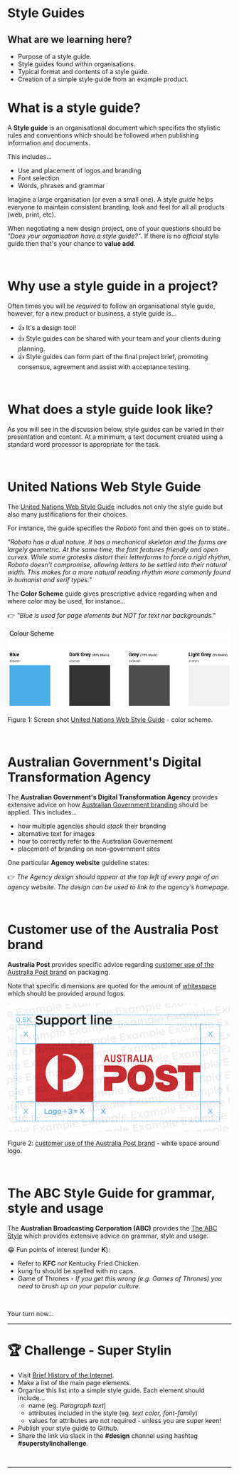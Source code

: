 # Style Guides

## What are we learning here?

* Purpose of a style guide.
* Style guides found within organisations.
* Typical format and contents of a style guide.
* Creation of a simple style guide from an example product.

# What is a style guide?

A **Style guide** is an organisational document which specifies the stylistic rules and conventions which should be followed when publishing information and documents.

This includes...

* Use and placement of logos and branding
* Font selection
* Words, phrases and grammar

Imagine a large organisation (or even a small one). A style *guide* helps everyone to maintain   consistent branding, look and feel for all all products (web, print, etc).

When negotiating a new design project, one of your questions should be *"Does your organisation have a style guide?"*. If there is no *official* style guide then that's your chance to **value add**. 

<br>

# Why use a style guide in a project?

Often times you will be *required* to follow an organisational style guide, however, for a new product or business, a style guide is...

* :+1: It's a design tool!
* :+1: Style guides can be shared with your team and your clients during planning.
* :+1: Style guides can form part of the final project brief, promoting consensus, agreement and assist with acceptance testing.

<br>

# What does a style guide look like?

As you will see in the discussion below, style guides can be varied in their presentation and content. At a minimum, a text document created using a standard word processor is appropriate for the task.

<br>

# United Nations Web Style Guide

The [United Nations Web Style Guide](https://www.un.org/styleguide/) includes not only the style guide but also many justifications for their choices.

For instance, the guide specifies the *Roboto* font and then goes on to state..

*"Roboto has a dual nature. It has a mechanical skeleton and the forms are largely geometric. At the same time, the font features friendly and open curves. While some grotesks distort their letterforms to force a rigid rhythm, Roboto doesn’t compromise, allowing letters to be settled into their natural width. This makes for a more natural reading rhythm more commonly found in humanist and serif types."*

The **Color Scheme** guide gives prescriptive advice regarding when and where color may be used, for instance...

:point_right: *"Blue is used for page elements but NOT for text nor backgrounds."*

![UN web style guide - color scheme](uncolorscheme.png)

Figure 1: Screen shot [United Nations Web Style Guide](https://www.un.org/styleguide/) - color scheme.

<br>

# Australian Government's Digital Transformation Agency

The **Australian Government's Digital Transformation Agency** provides extensive advice on how [Australian Government branding](https://www.dta.gov.au/help-and-advice/guides-and-tools/requirements-australian-government-websites/branding) should be applied. This includes...

* how multiple agencies should *stack* their branding
* alternative text for images
* how to correctly refer to the Australian Governement 
* placement of branding on non-government sites

One particular **Agency website** guideline states:

:point_right: *The Agency design should appear at the top left of every page of an agency website. The design can be used to link to the agency’s homepage.*

<br>

# Customer use of the Australia Post brand

**Australia Post** provides specific advice regarding [customer use of the Australia Post brand](https://auspostbrand.com.au/customer-logo/terms-and-conditions.aspx) on packaging.

Note that specific dimensions are quoted for the amount of [whitespace](https://blog.prototypr.io/importance-of-white-space-in-design-5a40c0e65bfd) which should be provided around logos.

![Australia Post - Customer use of the Australia Post brand - white space ](auspostwhitespace.png)

Figure 2: [customer use of the Australia Post brand](https://auspostbrand.com.au/customer-logo/terms-and-conditions.aspx) - white space around logo.

<br>

# The ABC Style Guide for grammar, style and usage

The **Australian Broadcasting Corporation (ABC)** provides the [The ABC Style](https://about.abc.net.au/abc-editorial/the-abc-style-guide/#Capitals) which provides extensive advice on grammar, style and usage.

:joy: Fun points of interest (under **K**):
* Refer to **KFC** *not* Kentucky Fried Chicken.
* kung fu should be spelled with no caps.
* Game of Thrones - *If you get this wrong (e.g. Games of Thrones) you need to brush up on your popular culture.*

<br>

Your turn now...

<hr>

# :trophy: Challenge - Super Stylin

* Visit [Brief History of the Internet](https://www.internetsociety.org/internet/history-internet/brief-history-internet/).
* Make a list of the main page elements.
* Organise this list into a simple style guide. Each element should include...
    * name (eg. *Paragraph text*)
    * attributes included in the style (eg. *text color, font-family*)
    * values for attributes are not required - unless you are super keen!
* Publish your style guide to Github.
* Share the link via slack in the **#design** channel using hashtag **#superstylinchallenge**.

<br>
<hr>










